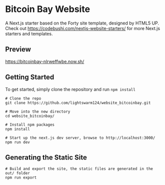 # Bitcoin Bay Website
A Next.js starter based on the Forty site template, designed by HTML5 UP. Check out https://codebushi.com/nextjs-website-starters/ for more Next.js starters and templates.

## Preview

https://bitcoinbay-nlrweffwbe.now.sh/

## Getting Started

To get started, simply clone the repository and run `npm install`

```
# Clone the repo
git clone https://github.com/lightswarm124/website_bitcoinbay.git

# Move into the new directory
cd website_bitcoinbay/

# Install npm packages
npm install

# Start up the next.js dev server, browse to http://localhost:3000/
npm run dev
```

## Generating the Static Site

```
# Build and export the site, the static files are generated in the out/ folder
npm run export
```
